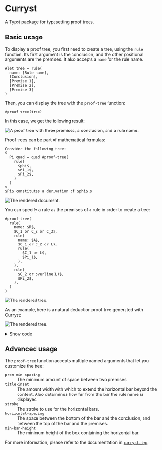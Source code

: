 # Curryst

A Typst package for typesetting proof trees.


## Basic usage

To display a proof tree, you first need to create a tree, using the `rule` function. Its first argument is the conclusion, and the other positional arguments are the premises. It also accepts a `name` for the rule name.

```typ
#let tree = rule(
  name: [Rule name],
  [Conclusion],
  [Premise 1],
  [Premise 2],
  [Premise 3]
)
```

Then, you can display the tree with the `proof-tree` function:

```typ
#proof-tree(tree)
```

In this case, we get the following result:

![A proof tree with three premises, a conclusion, and a rule name.](examples/usage.png)

Proof trees can be part of mathematical formulas:

```typ
Consider the following tree:
$
  Pi quad = quad #proof-tree(
    rule(
      $phi$,
      $Pi_1$,
      $Pi_2$,
    )
  )
$
$Pi$ constitutes a derivation of $phi$.s
```

![The rendered document.](examples/math-formula.png)

You can specify a rule as the premises of a rule in order to create a tree:

```typ
#proof-tree(
  rule(
    name: $R$,
    $C_1 or C_2 or C_3$,
    rule(
      name: $A$,
      $C_1 or C_2 or L$,
      rule(
        $C_1 or L$,
        $Pi_1$,
      ),
    ),
    rule(
      $C_2 or overline(L)$,
      $Pi_2$,
    ),
  )
)
```

![The rendered tree.](examples/rule-as-premise.png)

As an example, here is a natural deduction proof tree generated with Curryst:

![The rendered tree.](examples/natural-deduction.png)

<details>
  <summary>Show code</summary>

  ```typ
  #let ax = rule.with(name: [ax])
  #let and-el = rule.with(name: $and_e^ell$)
  #let and-er = rule.with(name: $and_e^r$)
  #let impl-i = rule.with(name: $scripts(->)_i$)
  #let impl-e = rule.with(name: $scripts(->)_e$)
  #let not-i = rule.with(name: $not_i$)
  #let not-e = rule.with(name: $not_e$)

  #proof-tree(
    impl-i(
      $tack (p -> q) -> not (p and not q)$,
      not-i(
        $p -> q tack  not (p and not q)$,
        not-e(
          $ underbrace(p -> q\, p and not q, Gamma) tack bot $,
          impl-e(
            $Gamma tack q$,
            ax($Gamma tack p -> q$),
            and-el(
              $Gamma tack p$,
              ax($Gamma tack p and not q$),
            ),
          ),
          and-er(
            $Gamma tack not q$,
            ax($Gamma tack p and not q$),
          ),
        ),
      ),
    )
  )
  ```
</details>


## Advanced usage

The `proof-tree` function accepts multiple named arguments that let you customize the tree:

<dl>
  <dt><code>prem-min-spacing</code></dt>
  <dd>The minimum amount of space between two premises.</dd>

  <dt><code>title-inset</code></dt>
  <dd>The amount width with which to extend the horizontal bar beyond the content. Also determines how far from the bar the rule name is displayed.</dd>

  <dt><code>stroke</code></dt>
  <dd>The stroke to use for the horizontal bars.</dd>

  <dt><code>horizontal-spacing</code></dt>
  <dd>The space between the bottom of the bar and the conclusion, and between the top of the bar and the premises.</dd>

  <dt><code>min-bar-height</code></dt>
  <dd>The minimum height of the box containing the horizontal bar.</dd>
</dl>

For more information, please refer to the documentation in [`curryst.typ`](curryst.typ).
